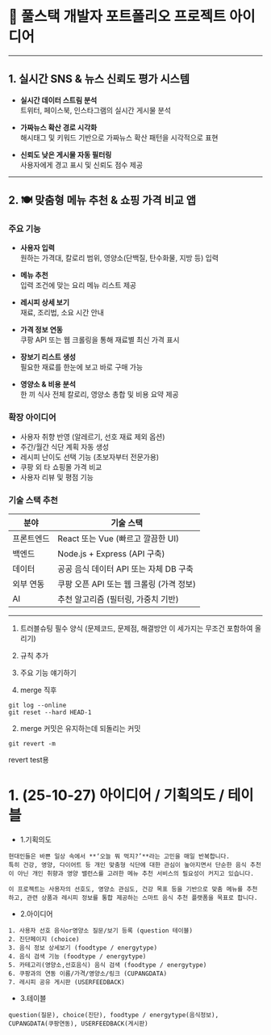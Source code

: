 

# 📂 풀스택 개발자 포트폴리오 프로젝트 아이디어

---

## 1. 실시간 SNS & 뉴스 신뢰도 평가 시스템

- **실시간 데이터 스트림 분석**  
  트위터, 페이스북, 인스타그램의 실시간 게시물 분석

- **가짜뉴스 확산 경로 시각화**  
  해시태그 및 키워드 기반으로 가짜뉴스 확산 패턴을 시각적으로 표현

- **신뢰도 낮은 게시물 자동 필터링**  
  사용자에게 경고 표시 및 신뢰도 점수 제공

---

## 2. 🍽️ 맞춤형 메뉴 추천 & 쇼핑 가격 비교 앱

### 주요 기능

- **사용자 입력**  
  원하는 가격대, 칼로리 범위, 영양소(단백질, 탄수화물, 지방 등) 입력

- **메뉴 추천**  
  입력 조건에 맞는 요리 메뉴 리스트 제공

- **레시피 상세 보기**  
  재료, 조리법, 소요 시간 안내

- **가격 정보 연동**  
  쿠팡 API 또는 웹 크롤링을 통해 재료별 최신 가격 표시

- **장보기 리스트 생성**  
  필요한 재료를 한눈에 보고 바로 구매 가능

- **영양소 & 비용 분석**  
  한 끼 식사 전체 칼로리, 영양소 총합 및 비용 요약 제공

### 확장 아이디어

- 사용자 취향 반영 (알레르기, 선호 재료 제외 옵션)  
- 주간/월간 식단 계획 자동 생성  
- 레시피 난이도 선택 기능 (초보자부터 전문가용)  
- 쿠팡 외 타 쇼핑몰 가격 비교  
- 사용자 리뷰 및 평점 기능

### 기술 스택 추천

| 분야       | 기술 스택                            |
|------------|------------------------------------|
| 프론트엔드 | React 또는 Vue (빠르고 깔끔한 UI)   |
| 백엔드     | Node.js + Express (API 구축)        |
| 데이터     | 공공 음식 데이터 API 또는 자체 DB 구축 |
| 외부 연동  | 쿠팡 오픈 API 또는 웹 크롤링 (가격 정보) |
| AI         | 추천 알고리즘 (필터링, 가중치 기반) |

---

1. 트러블슈팅 필수 양식 (문제코드, 문제점, 해결방안 이 세가지는 무조건 포함하여 올리기)
2. 규칙 추가 
3. 주요 기능 얘기하기



1. merge 직후
```
git log --online
git reset --hard HEAD-1
```

2. merge 커밋은 유지하는데 되돌리는 커밋
```
git revert -m 
```


revert test용


# 1. (25-10-27) 아이디어 / 기획의도 / 테이블

 - 1.기획의도 
 ```
현대인들은 바쁜 일상 속에서 **‘오늘 뭐 먹지?’**라는 고민을 매일 반복합니다.
특히 건강, 영양, 다이어트 등 개인 맞춤형 식단에 대한 관심이 높아지면서 단순한 음식 추천이 아닌 개인 취향과 영양 밸런스를 고려한 메뉴 추천 서비스의 필요성이 커지고 있습니다.

이 프로젝트는 사용자의 선호도, 영양소 관심도, 건강 목표 등을 기반으로 맞춤 메뉴를 추천하고, 관련 상품과 레시피 정보를 통합 제공하는 스마트 음식 추천 플랫폼을 목표로 합니다.
 ```

 - 2.아이디어
 ```
1. 사용자 선호 음식or영양소 질문/보기 등록 (question 테이블)
2. 진단페이지 (choice)
3. 음식 정보 상세보기 (foodtype / energytype)
4. 음식 검색 기능 (foodtype / energytype)
5. 카테고리(영양소,선호음식) 음식 검색 (foodtype / energytype)
6. 쿠팡과의 연동 이름/가격/영양소/링크 (CUPANGDATA)
7. 레시피 공유 게시판 (USERFEEDBACK)

 ```

 - 3.테이블
 ```
question(질문), choice(진단), foodtype / energytype(음식정보), CUPANGDATA(쿠팡연동), USERFEEDBACK(게시판)
 ```